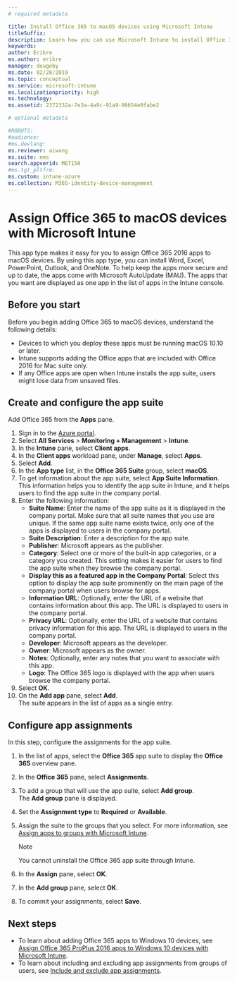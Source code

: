 ```yaml
---
# required metadata

title: Install Office 365 to macOS devices using Microsoft Intune
titleSuffix: 
description: Learn how you can use Microsoft Intune to install Office 365 apps on macOS devices.
keywords:
author: Erikre
ms.author: erikre
manager: dougeby
ms.date: 02/28/2019
ms.topic: conceptual
ms.service: microsoft-intune
ms.localizationpriority: high
ms.technology:
ms.assetid: 2372332a-7e3a-4a9c-91a9-86654e0fabe2

# optional metadata

#ROBOTS:
#audience:
#ms.devlang:
ms.reviewer: aiwang
ms.suite: ems
search.appverid: MET150
#ms.tgt_pltfrm:
ms.custom: intune-azure
ms.collection: M365-identity-device-management
---
```


# Assign Office 365 to macOS devices with Microsoft Intune

This app type makes it easy for you to assign Office 365 2016 apps to macOS devices. By using this app type, you can install Word, Excel, PowerPoint, Outlook, and OneNote. To help keep the apps more secure and up to date, the apps come with Microsoft AutoUpdate (MAU). The apps that you want are displayed as one app in the list of apps in the Intune console.


## Before you start

Before you begin adding Office 365 to macOS devices, understand the following details:

- Devices to which you deploy these apps must be running macOS 10.10 or later.
- Intune supports adding the Office apps that are included with Office 2016 for Mac suite only.
- If any Office apps are open when Intune installs the app suite, users might lose data from unsaved files.

## Create and configure the app suite

Add Office 365 from the **Apps** pane.
1. Sign in to the [Azure portal](https://portal.azure.com).
2. Select **All Services** > **Monitoring + Management** > **Intune**.
3. In the **Intune** pane, select **Client apps**.
4. In the **Client apps** workload pane, under **Manage**, select **Apps**. 
5. Select **Add**.
6. In the **App type** list, in the **Office 365 Suite** group, select **macOS**.
7. To get information about the app suite, select **App Suite Information**.  
    This information helps you to identify the app suite in Intune, and it helps users to find the app suite in the company portal.
8. Enter the following information:
	- **Suite Name**: Enter the name of the app suite as it is displayed in the company portal. Make sure that all suite names that you use are unique. If the same app suite name exists twice, only one of the apps is displayed to users in the company portal.
	- **Suite Description**: Enter a description for the app suite.
	- **Publisher**: Microsoft appears as the publisher.
	- **Category**: Select one or more of the built-in app categories, or a category you created. This setting makes it easier for users to find the app suite when they browse the company portal.
	- **Display this as a featured app in the Company Portal**: Select this option to display the app suite prominently on the main page of the company portal when users browse for apps.
	- **Information URL**: Optionally, enter the URL of a website that contains information about this app. The URL is displayed to users in the company portal.
	- **Privacy URL**: Optionally, enter the URL of a website that contains privacy information for this app. The URL is displayed to users in the company portal.
	- **Developer**: Microsoft appears as the developer.
	- **Owner**: Microsoft appears as the owner.
	- **Notes**: Optionally, enter any notes that you want to associate with this app.
	- **Logo**: The Office 365 logo is displayed with the app when users browse the company portal.
9. Select **OK**.
10. On the **Add app** pane, select **Add**.  
	The suite appears in the list of apps as a single entry.

## Configure app assignments

In this step, configure the assignments for the app suite. 

1. In the list of apps, select the **Office 365** app suite to display the **Office 365** overview pane.
2. In the **Office 365** pane, select **Assignments**.
3. To add a group that will use the app suite, select **Add group**.  
    The **Add group** pane is displayed.
4. Set the **Assignment type** to **Required** or **Available**.
5. Assign the suite to the groups that you select. For more information, see [Assign apps to groups with Microsoft Intune](apps-deploy.md).

    >[!Note]
    > You cannot uninstall the Office 365 app suite through Intune.

5. In the **Assign** pane, select **OK**.
6. In the **Add group** pane, select **OK**.
7. To commit your assignments, select **Save**.

## Next steps

- To learn about adding Office 365 apps to Windows 10 devices, see [Assign Office 365 ProPlus 2016 apps to Windows 10 devices with Microsoft Intune](apps-add-office365.md).
- To learn about including and excluding app assignments from groups of users, see [Include and exclude app assignments](apps-inc-exl-assignments.md).
